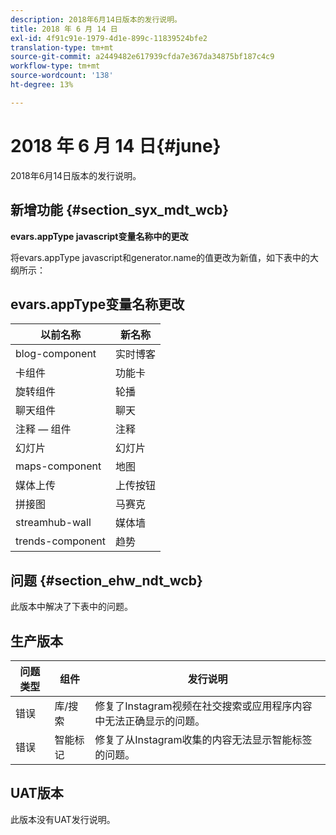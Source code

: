 ```yaml
---
description: 2018年6月14日版本的发行说明。
title: 2018 年 6 月 14 日
exl-id: 4f91c91e-1979-4d1e-899c-11839524bfe2
translation-type: tm+mt
source-git-commit: a2449482e617939cfda7e367da34875bf187c4c9
workflow-type: tm+mt
source-wordcount: '138'
ht-degree: 13%

---
```


# 2018 年 6 月 14 日{#june}

2018年6月14日版本的发行说明。

## 新增功能 {#section_syx_mdt_wcb}

**evars.appType javascript变量名称中的更改**

将evars.appType javascript和generator.name的值更改为新值，如下表中的大纲所示：

## evars.appType变量名称更改

| 以前名称 | 新名称 |
|---|---|
| blog-component | 实时博客 |
| 卡组件 | 功能卡 |
| 旋转组件 | 轮播 |
| 聊天组件 | 聊天 |
| 注释 — 组件 | 注释 |
| 幻灯片 | 幻灯片 |
| maps-component | 地图 |
| 媒体上传 | 上传按钮 |
| 拼接图 | 马赛克 |
| streamhub-wall | 媒体墙 |
| trends-component | 趋势 |

## 问题 {#section_ehw_ndt_wcb}

此版本中解决了下表中的问题。

## 生产版本

| **问题类型** | **组件** | **发行说明** |
|---|---|---|
| 错误 | 库/搜索 | 修复了Instagram视频在社交搜索或应用程序内容中无法正确显示的问题。 |
| 错误 | 智能标记 | 修复了从Instagram收集的内容无法显示智能标签的问题。 |

## UAT版本

此版本没有UAT发行说明。
